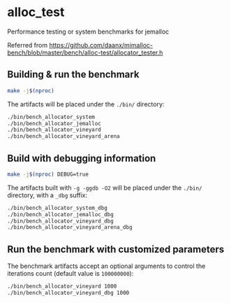 # alloc_test

Performance testing or system benchmarks for jemalloc

Referred from https://github.com/daanx/mimalloc-bench/blob/master/bench/alloc-test/allocator_tester.h

## Building & run the benchmark

```bash
make -j$(nproc)
```

The artifacts will be placed under the `./bin/` directory:

```bash
./bin/bench_allocator_system
./bin/bench_allocator_jemalloc
./bin/bench_allocator_vineyard
./bin/bench_allocator_vineyard_arena
```

## Build with debugging information

```bash
make -j$(nproc) DEBUG=true
```

The artifacts built with `-g -ggdb -O2` will be placed under the `./bin/` directory, with a `_dbg` suffix:

```bash
./bin/bench_allocator_system_dbg
./bin/bench_allocator_jemalloc_dbg
./bin/bench_allocator_vineyard_dbg
./bin/bench_allocator_vineyard_arena_dbg
```

## Run the benchmark with customized parameters

The benchmark artifacts accept an optional arguments to control the iterations count (default value is `100000000`):

```bash
./bin/bench_allocator_vineyard 1000
./bin/bench_allocator_vineyard_dbg 1000
```
